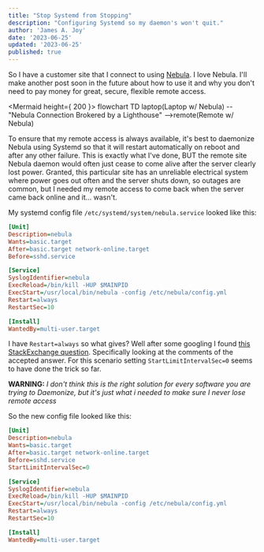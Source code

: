 ```yaml
---
title: "Stop Systemd from Stopping"
description: "Configuring Systemd so my daemon's won't quit."
author: 'James A. Joy'
date: '2023-06-25'
updated: '2023-06-25'
published: true
---
```


<script>
  import Mermaid from '$lib/components/Mermaid.svelte'
</script>

So I have a customer site that I connect to using [Nebula](https://github.com/slackhq/nebula). I love Nebula. I'll make another post soon in the future about how to use it and why you don't need to pay money for great, secure, flexible remote access.

<Mermaid height={ 200 }>
  flowchart TD
    laptop(Laptop w/ Nebula) -- "Nebula Connection Brokered by a Lighthouse" -->remote(Remote w/ Nebula)
</Mermaid>

To ensure that my remote access is always available, it's best to daemonize Nebula using Systemd so that it will restart automatically on reboot and after any other failure. This is exactly what I've done, BUT the remote site Nebula daemon would often just cease to come alive after the server clearly lost power. Granted, this particular site has an unreliable electrical system where power goes out often and the server shuts down, so outages are common, but I needed my remote access to come back when the server came back online and it... wasn't.

My systemd config file `/etc/systemd/system/nebula.service` looked like this:

```ini
[Unit]
Description=nebula
Wants=basic.target
After=basic.target network-online.target
Before=sshd.service

[Service]
SyslogIdentifier=nebula
ExecReload=/bin/kill -HUP $MAINPID
ExecStart=/usr/local/bin/nebula -config /etc/nebula/config.yml
Restart=always
RestartSec=10

[Install]
WantedBy=multi-user.target
```

I have `Restart=always` so what gives? Well after some googling I found [this StackExchange question](https://unix.stackexchange.com/questions/289629/systemd-restart-always-is-not-honored). Specifically looking at the comments of the accepted answer. For this scenario setting `StartLimitIntervalSec=0` seems to have done the trick so far. 

**WARNING:** *I don't think this is the right solution for every software you are trying to Daemonize, but it's just what i needed to make sure I never lose remote access*

So the new config file looked like this:

```ini
[Unit]
Description=nebula
Wants=basic.target
After=basic.target network-online.target
Before=sshd.service
StartLimitIntervalSec=0

[Service]
SyslogIdentifier=nebula
ExecReload=/bin/kill -HUP $MAINPID
ExecStart=/usr/local/bin/nebula -config /etc/nebula/config.yml
Restart=always
RestartSec=10

[Install]
WantedBy=multi-user.target
```
